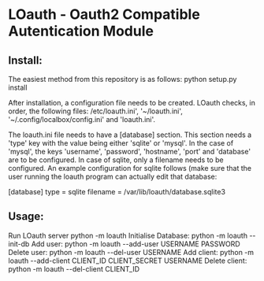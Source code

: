 LOauth - Oauth2 Compatible Autentication Module
===============================================

Install:
--------
The easiest method from this repository is as follows:
  python setup.py install

After installation, a configuration file needs to be created.
LOauth checks, in order, the following files: /etc/loauth.ini', '~/loauth.ini',
'~/.config/localbox/config.ini' and 'loauth.ini'.

The loauth.ini file needs to have a [database] section. This section needs a
'type' key with the value being either 'sqlite' or 'mysql'. In the case of
'mysql', the keys 'username', 'password', 'hostname', 'port' and 'database' are
to be configured. In case of sqlite, only a filename needs to be configured. An
example configuration for sqlite follows (make sure that the user running the
loauth program can actually edit that database:

[database]
type = sqlite
filename = /var/lib/loauth/database.sqlite3

Usage:
------
Run LOauth server
  python -m loauth
Initialise Database:
  python -m loauth --init-db
Add user:
  python -m loauth --add-user USERNAME PASSWORD
Delete user:
  python -m loauth --del-user USERNAME
Add client:
  python -m loauth --add-client CLIENT\_ID CLIENT\_SECRET USERNAME
Delete client:
  python -m loauth --del-client CLIENT\_ID
